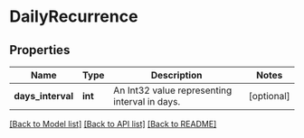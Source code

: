 # DailyRecurrence

## Properties
Name | Type | Description | Notes
------------ | ------------- | ------------- | -------------
**days_interval** | **int** | An Int32 value representing interval in days. | [optional] 

[[Back to Model list]](../README.md#documentation-for-models) [[Back to API list]](../README.md#documentation-for-api-endpoints) [[Back to README]](../README.md)


